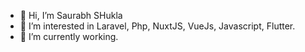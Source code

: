 - 👋 Hi, I’m Saurabh SHukla
- 👀 I’m interested in Laravel, Php, NuxtJS, VueJs, Javascript, Flutter.
- 🌱 I’m currently working.

<!---
ProgrammerSaurabh/ProgrammerSaurabh is a ✨ special ✨ repository because its `README.md` (this file) appears on your GitHub profile.
You can click the Preview link to take a look at your changes.
--->
